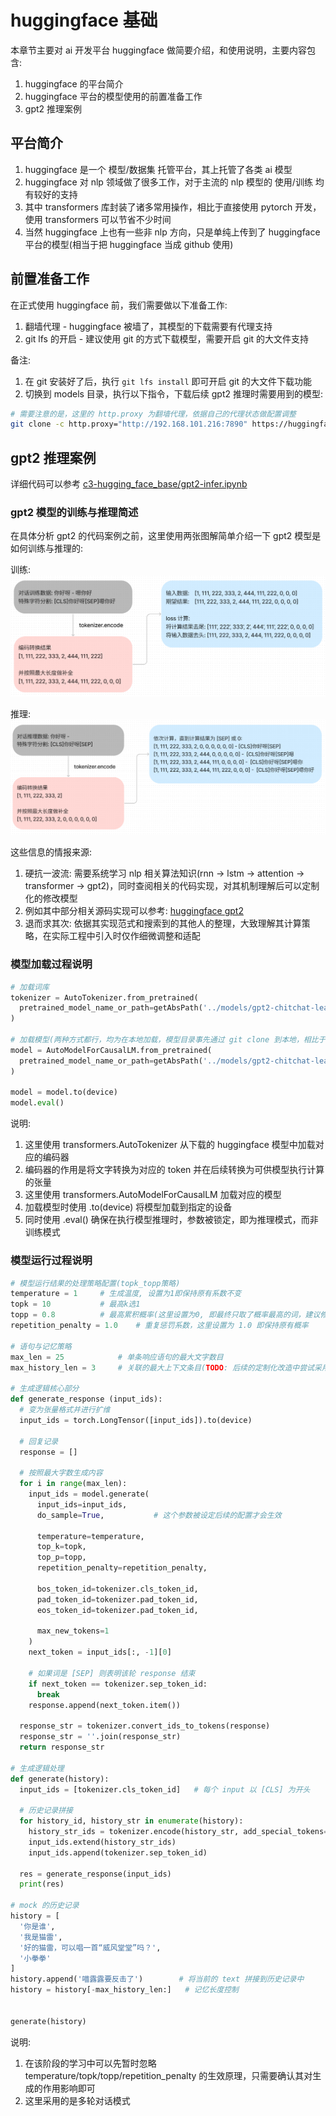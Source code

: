 # huggingface 基础
本章节主要对 ai 开发平台 huggingface 做简要介绍，和使用说明，主要内容包含:  
1. huggingface 的平台简介  
1. huggingface 平台的模型使用的前置准备工作  
1. gpt2 推理案例  

## 平台简介
1. huggingface 是一个 模型/数据集 托管平台，其上托管了各类 ai 模型  
1. huggingface 对 nlp 领域做了很多工作，对于主流的 nlp 模型的 使用/训练 均有较好的支持  
1. 其中 transformers 库封装了诸多常用操作，相比于直接使用 pytorch 开发，使用 transformers 可以节省不少时间  
1. 当然 huggingface 上也有一些非 nlp 方向，只是单纯上传到了 huggingface 平台的模型(相当于把 huggingface 当成 github 使用)  

## 前置准备工作
在正式使用 huggingface 前，我们需要做以下准备工作:  
1. 翻墙代理 - huggingface 被墙了，其模型的下载需要有代理支持  
1. git lfs 的开启 - 建议使用 git 的方式下载模型，需要开启 git 的大文件支持  

备注:  
1. 在 git 安装好了后，执行 `git lfs install` 即可开启 git 的大文件下载功能  
1. 切换到 models 目录，执行以下指令，下载后续 gpt2 推理时需要用到的模型:  
```bash
# 需要注意的是，这里的 http.proxy 为翻墙代理，依据自己的代理状态做配置调整
git clone -c http.proxy="http://192.168.101.216:7890" https://huggingface.co/wujohns/gpt2-chitchat-learn
```

## gpt2 推理案例
详细代码可以参考 [c3-hugging_face_base/gpt2-infer.ipynb](/c3-hugging_face_base/gpt2-infer.ipynb)  

### gpt2 模型的训练与推理简述
在具体分析 gpt2 的代码案例之前，这里使用两张图解简单介绍一下 gpt2 模型是如何训练与推理的:  

训练:  
![c3-hugging_face_base/train.png](/c3-hugging_face_base/train.png)  

推理:  
![c3-hugging_face_base/infer.png](/c3-hugging_face_base/infer.png)  

这些信息的情报来源:  
1. 硬抗一波流: 需要系统学习 nlp 相关算法知识(rnn -> lstm -> attention -> transformer -> gpt2)，同时查阅相关的代码实现，对其机制理解后可以定制化的修改模型  
1. 例如其中部分相关源码实现可以参考: [huggingface gpt2](https://huggingface.co/docs/transformers/v4.35.0/en/model_doc/gpt2#transformers.GPT2LMHeadModel.forward)  
1. 退而求其次: 依据其实现范式和搜索到的其他人的整理，大致理解其计算策略，在实际工程中引入时仅作细微调整和适配  

### 模型加载过程说明
```py
# 加载词库
tokenizer = AutoTokenizer.from_pretrained(
  pretrained_model_name_or_path=getAbsPath('../models/gpt2-chitchat-learn/')
)

# 加载模型(两种方式都行，均为在本地加载，模型目录事先通过 git clone 到本地，相比于直接使用 name 的方式可以减少模型加载的远端检查时间)
model = AutoModelForCausalLM.from_pretrained(
  pretrained_model_name_or_path=getAbsPath('../models/gpt2-chitchat-learn/')
)

model = model.to(device)
model.eval()
```

说明:  
1. 这里使用 transformers.AutoTokenizer 从下载的 huggingface 模型中加载对应的编码器  
1. 编码器的作用是将文字转换为对应的 token 并在后续转换为可供模型执行计算的张量  
1. 这里使用 transformers.AutoModelForCausalLM 加载对应的模型  
1. 加载模型时使用 .to(device) 将模型加载到指定的设备  
1. 同时使用 .eval() 确保在执行模型推理时，参数被锁定，即为推理模式，而非训练模式  

### 模型运行过程说明
```py
# 模型运行结果的处理策略配置(topk_topp策略)
temperature = 1     # 生成温度, 设置为1即保持原有系数不变
topk = 10           # 最高k选1
topp = 0.8          # 最高累积概率(这里设置为0, 即最终只取了概率最高的词，建议修改为其他值)
repetition_penalty = 1.0    # 重复惩罚系数，这里设置为 1.0 即保持原有概率

# 语句与记忆策略
max_len = 25            # 单条响应语句的最大文字数目
max_history_len = 3     # 关联的最大上下文条目(TODO: 后续的定制化改造中尝试采用总结式AI做记忆压缩)

# 生成逻辑核心部分
def generate_response (input_ids):
  # 变为张量格式并进行扩维
  input_ids = torch.LongTensor([input_ids]).to(device)

  # 回复记录
  response = []

  # 按照最大字数生成内容
  for i in range(max_len):
    input_ids = model.generate(
      input_ids=input_ids,
      do_sample=True,           # 这个参数被设定后续的配置才会生效

      temperature=temperature,
      top_k=topk,
      top_p=topp,
      repetition_penalty=repetition_penalty,

      bos_token_id=tokenizer.cls_token_id,
      pad_token_id=tokenizer.pad_token_id,
      eos_token_id=tokenizer.pad_token_id,

      max_new_tokens=1
    )
    next_token = input_ids[:, -1][0]

    # 如果词是 [SEP] 则表明该轮 response 结束
    if next_token == tokenizer.sep_token_id:
      break
    response.append(next_token.item())
  
  response_str = tokenizer.convert_ids_to_tokens(response)
  response_str = ''.join(response_str)
  return response_str

# 生成逻辑处理
def generate(history):
  input_ids = [tokenizer.cls_token_id]   # 每个 input 以 [CLS] 为开头

  # 历史记录拼接
  for history_id, history_str in enumerate(history):
    history_str_ids = tokenizer.encode(history_str, add_special_tokens=False)
    input_ids.extend(history_str_ids)
    input_ids.append(tokenizer.sep_token_id)

  res = generate_response(input_ids)
  print(res)

# mock 的历史记录
history = [
  '你是谁',
  '我是猫雷',
  '好的猫雷，可以唱一首“威风堂堂”吗？',
  '小拳拳'
]
history.append('喵露露要反击了')        # 将当前的 text 拼接到历史记录中
history = history[-max_history_len:]   # 记忆长度控制


generate(history)
```

说明:  
1. 在该阶段的学习中可以先暂时忽略 temperature/topk/topp/repetition_penalty 的生效原理，只需要确认其对生成的作用影响即可  
1. 这里采用的是多轮对话模式  
